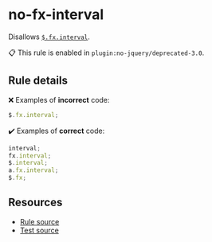 [//]: # (This file is generated by eslint-docgen. Do not edit it directly.)

# no-fx-interval

Disallows [`$.fx.interval`](https://api.jquery.com/jQuery.fx.interval/).

📋 This rule is enabled in `plugin:no-jquery/deprecated-3.0`.

## Rule details

❌ Examples of **incorrect** code:
```js
$.fx.interval;
```

✔️ Examples of **correct** code:
```js
interval;
fx.interval;
$.interval;
a.fx.interval;
$.fx;
```

## Resources

* [Rule source](/src/rules/no-fx-interval.js)
* [Test source](/tests/rules/no-fx-interval.js)
